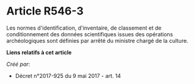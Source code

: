 # Article R546-3

Les normes d'identification, d'inventaire, de classement et de conditionnement des données scientifiques issues des
opérations archéologiques sont définies par arrêté du ministre chargé de la culture.

**Liens relatifs à cet article**

_Créé par_:

  - Décret n°2017-925 du 9 mai 2017 - art. 14
